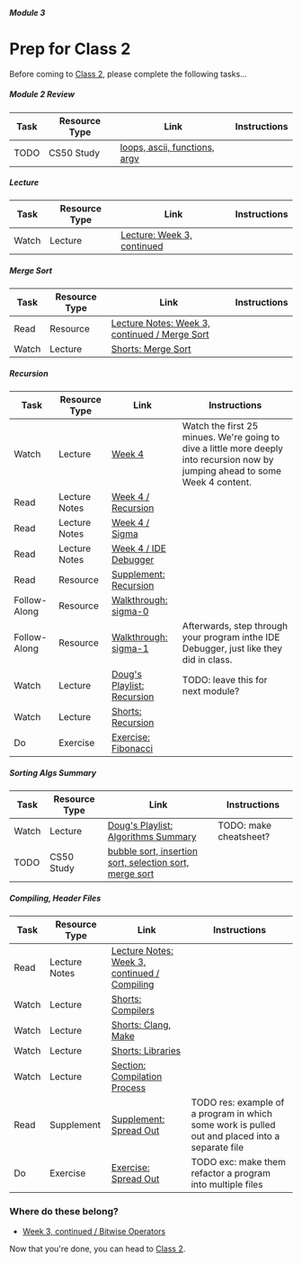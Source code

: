 ##### Module 3

# Prep for Class 2

Before coming to [Class 2](../class2), please complete the following tasks...

##### Module 2 Review
Task | Resource Type | Link | Instructions
-----|------|------|-------------
TODO | CS50 Study | [loops, ascii, functions, argv](https://study.cs50.net/loops?toc=loops,ascii,functions,argv)

##### Lecture
Task | Resource Type | Link | Instructions
-----|------|------|-------------
Watch | Lecture | [Lecture: Week 3, continued](TODO) | 

##### Merge Sort
Task | Resource Type | Link | Instructions
-----|------|------|-------------
Read | Resource | [Lecture Notes: Week 3, continued / Merge Sort](http://cdn.cs50.net/2015/fall/lectures/3/w/notes3w/notes3w.html#merge_sort) | 
Watch | Lecture | [Shorts: Merge Sort](https://www.youtube.com/watch?v=EeQ8pwjQxTM) | 

##### Recursion
Task | Resource Type | Link | Instructions
-----|------|------|------
Watch | Lecture | [Week 4](http://www.youtube.com/embed/SadMsthVUBM?autoplay=1&rel=0&start=0) | Watch the first 25 minues. We're going to dive a little more deeply into recursion now by jumping ahead to some Week 4 content.
Read | Lecture Notes | [Week 4 / Recursion](http://cdn.cs50.net/2015/fall/lectures/4/m/notes4m/notes4m.html#recursion) |
Read | Lecture Notes | [Week 4 / Sigma](http://cdn.cs50.net/2015/fall/lectures/4/m/notes4m/notes4m.html#sigma)
Read | Lecture Notes | [Week 4 / IDE Debugger ](http://cdn.cs50.net/2015/fall/lectures/4/m/notes4m/notes4m.html#debugging_with_cs50_ide)
Read | Resource | [Supplement: Recursion](../supplementary-resources/recursion) | 
Follow-Along | Resource | [Walkthrough: sigma-0](https://www.youtube.com/watch?v=C-J0fKmwKmw&list=PLhQjrBD2T382SQnebs5bf6BkngrHTbJKg&index=10) | 
Follow-Along | Resource | [Walkthrough: sigma-1](https://www.youtube.com/watch?v=GSY5bEv3gX8&index=11&list=PLhQjrBD2T382SQnebs5bf6BkngrHTbJKg) | Afterwards, step through your program inthe IDE Debugger, just like they did in class.
Watch | Lecture | [Doug's Playlist: Recursion](https://www.youtube.com/watch?v=VrrnjYgDBEk) | TODO: leave this for next module?
Watch | Lecture | [Shorts: Recursion](https://www.youtube.com/watch?v=t4MSwiqfLaY) |
Do | Exercise | [Exercise: Fibonacci](../exercises/fibonacci) | 

##### Sorting Algs Summary
Task | Resource Type | Link | Instructions
-----|------|------|-------------
Watch | Lecture | [Doug's Playlist: Algorithms Summary]() | TODO: make cheatsheet?
TODO | CS50 Study | [bubble sort, insertion sort, selection sort, merge sort](https://study.cs50.net/binary_search?toc=bubble_sort,insertion_sort,selection_sort,merge_sort)

##### Compiling, Header Files
Task | Resource Type | Link | Instructions
-----|------|------|-------------
Read | Lecture Notes | [Lecture Notes: Week 3, continued / Compiling](http://cdn.cs50.net/2015/fall/lectures/3/w/notes3w/notes3w.html#compiling) | 
Watch | Lecture | [Shorts: Compilers](http://cs50.tv/2012/fall/shorts/compilers/compilers-720p.mp4)
Watch | Lecture | [Shorts: Clang, Make](http://cs50.tv/2012/fall/shorts/make_clang/make_clang-720p.mp4)
Watch | Lecture | [Shorts: Libraries](http://cs50.tv/2012/fall/shorts/libraries/libraries-720p.mp4)
Watch | Lecture | [Section: Compilation Process](https://youtu.be/XRvvitgap5Y?t=2549)
Read | Supplement | [Supplement: Spread Out](../supplementary-resources/spread-out) | TODO res: example of a program in which some work is pulled out and placed into a separate file
Do | Exercise | [Exercise: Spread Out](../exercises/spread-out) | TODO exc: make them refactor a program into multiple files

### Where do these belong?
  * [Week 3, continued / Bitwise Operators](http://cdn.cs50.net/2015/fall/lectures/3/w/notes3w/notes3w.html#bitwise_operators)


Now that you're done, you can head to [Class 2](../class2).
